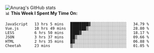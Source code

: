 
![Anurag's GitHub stats](https://github-readme-stats.vercel.app/api?username=supergczh&show_icons=true&theme=radical)
<br />
📊 **This Week I Spent My Time On:**

<!--START_SECTION:waka-->

```text
JavaScript   13 hrs 5 mins   ████████▓░░░░░░░░░░░░░░░░   34.79 %
Vue.js       10 hrs 49 mins  ███████▒░░░░░░░░░░░░░░░░░   28.80 %
LESS         6 hrs 50 mins   ████▓░░░░░░░░░░░░░░░░░░░░   18.17 %
JSON         3 hrs 37 mins   ██▒░░░░░░░░░░░░░░░░░░░░░░   09.66 %
HTML         2 hrs 35 mins   █▓░░░░░░░░░░░░░░░░░░░░░░░   06.88 %
Cheetah      23 mins         ▒░░░░░░░░░░░░░░░░░░░░░░░░   01.05 %
```

<!--END_SECTION:waka-->
